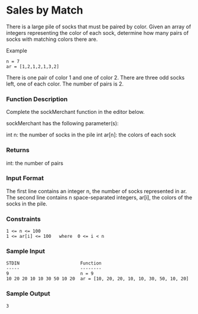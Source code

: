 # Sales by Match

There is a large pile of socks that must be paired by color. Given an array of integers representing the color of each sock, determine how many pairs of socks with matching colors there are.

Example
```
n = 7
ar = [1,2,1,2,1,3,2]
```

There is one pair of color 1 and one of color 2. There are three odd socks left, one of each color. The number of pairs is 2.

### Function Description

Complete the sockMerchant function in the editor below.

sockMerchant has the following parameter(s):

int n: the number of socks in the pile
int ar[n]: the colors of each sock


### Returns

int: the number of pairs


### Input Format

The first line contains an integer n, the number of socks represented in ar.
The second line contains n space-separated integers, ar[i], the colors of the socks in the pile.

### Constraints
```
1 <= n <= 100
1 <= ar[i] <= 100   where  0 <= i < n 
```

### Sample Input
```
STDIN                       Function
-----                       --------
9                           n = 9
10 20 20 10 10 30 50 10 20  ar = [10, 20, 20, 10, 10, 30, 50, 10, 20]
```
### Sample Output
```
3
```